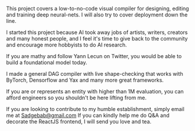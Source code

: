 This project covers a low-to-no-code visual compiler for designing, editing and training deep neural-nets. I will also try to cover deployment down the line. 

I started this project because AI took away jobs of artists, writers, creators and many honest people, and I feel it's time to give back to the community and encourage more 
hobbyists to do AI research. 

If you are mathy and follow Yann Lecun on Twitter, you would be able to build a foundational model today. 

I made a general DAG compiler with live shape-checking that works with ByTorch, Densorflow and Yax and many more great frameworks. 

If you are or represents an entity with higher than 1M evaluation, you can afford engineers so you shouldn't be here lifting from me. 

If you are looking to contribute to my humble establishment, simply email me at Sadgebab@gmail.com 
If you can kindly help me do Q&A and decorate the ReactJS frontend, I will send you love and tea. 





